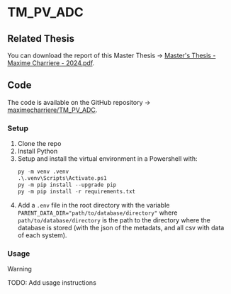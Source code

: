 # TM_PV_ADC

## Related Thesis
You can download the report of this Master Thesis -> [Master's Thesis - Maxime Charriere - 2024.pdf](Report/Master's%20Thesis%20-%20Maxime%20Charriere%20-%202024.pdf).

## Code

The code is available on the GitHub repository -> [maximecharriere/TM_PV_ADC](https://github.com/maximecharriere/TM_PV_ADC).

### Setup 

1. Clone the repo
1. Install Python
1. Setup and install the virtual environment in a Powershell with: 
    ```python
    py -m venv .venv
    .\.venv\Scripts\Activate.ps1
    py -m pip install --upgrade pip
    py -m pip install -r requirements.txt
    ```
1. Add a `.env` file in the root directory with the variable `PARENT_DATA_DIR="path/to/database/directory"` where `path/to/database/directory` is the path to the directory where the database is stored (with the json of the metadats, and all csv with data of each system).

### Usage

> [!WARNING]  
> TODO: Add usage instructions

